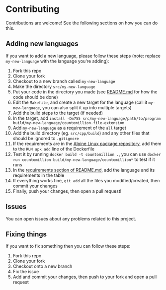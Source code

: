 # Contributing

Contributions are welcome!
See the following sections on how you can do this.

## Adding new languages

If you want to add a new language, please follow these steps (note: replace `my-new-language` with the language you're adding):
1. Fork this repo
2. Clone your fork
3. Checkout to a new branch called `my-new-language`
4. Make the directory `src/my-new-language`
5. Put your code in the directory you made (see [README.md](https://github.com/i-can-not-program/countomillion#code) for how the code should be done)
6. Edit the `Makefile`, and create a new target for the language (call it `my-new-language`, you can also split it up into multiple targets)
7. Add the build steps to the target (if needed)
8. In the target, add `install -Dm755 src/my-new-language/path/to/program build/my-new-language/countomillion.file-extension`
9. Add `my-new-language` as a requirement of the `all` target
10. Add the build directory (eg. `src/cpp/build`) and any other files that should be ignored to `.gitignore`
11. If the requirements are in the [Alpine Linux package repository](https://pkgs.alpinelinux.org), add them to the `RUN apk add` line of the Dockerfile 
12. Test it by running `docker build -t countomillion .`, you can use `docker run countomillion build/my-new-language/countomillion*` to test if it runs
13. In the [requirements section of README.md](https://github.com/i-can-not-program/countomillion#requirements), add the language and its requirements in the table
14. If everything works fine, `git add` all the files you modified/created, then commit your changes
15. Finally, push your changes, then open a pull request!

## Issues

You can open issues about any problems related to this project.

## Fixing things

If you want to fix something then you can follow these steps:
1. Fork this repo
2. Clone your fork
3. Checkout onto a new branch
4. Fix the issue
5. Add and commit your changes, then push to your fork and open a pull request

